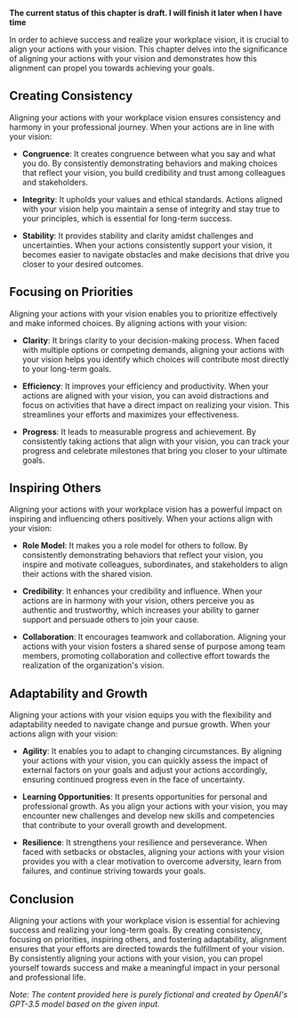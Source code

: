 **The current status of this chapter is draft. I will finish it later when I have time**

In order to achieve success and realize your workplace vision, it is crucial to align your actions with your vision. This chapter delves into the significance of aligning your actions with your vision and demonstrates how this alignment can propel you towards achieving your goals.

**Creating Consistency**
------------------------

Aligning your actions with your workplace vision ensures consistency and harmony in your professional journey. When your actions are in line with your vision:

* **Congruence**: It creates congruence between what you say and what you do. By consistently demonstrating behaviors and making choices that reflect your vision, you build credibility and trust among colleagues and stakeholders.

* **Integrity**: It upholds your values and ethical standards. Actions aligned with your vision help you maintain a sense of integrity and stay true to your principles, which is essential for long-term success.

* **Stability**: It provides stability and clarity amidst challenges and uncertainties. When your actions consistently support your vision, it becomes easier to navigate obstacles and make decisions that drive you closer to your desired outcomes.

**Focusing on Priorities**
--------------------------

Aligning your actions with your vision enables you to prioritize effectively and make informed choices. By aligning actions with your vision:

* **Clarity**: It brings clarity to your decision-making process. When faced with multiple options or competing demands, aligning your actions with your vision helps you identify which choices will contribute most directly to your long-term goals.

* **Efficiency**: It improves your efficiency and productivity. When your actions are aligned with your vision, you can avoid distractions and focus on activities that have a direct impact on realizing your vision. This streamlines your efforts and maximizes your effectiveness.

* **Progress**: It leads to measurable progress and achievement. By consistently taking actions that align with your vision, you can track your progress and celebrate milestones that bring you closer to your ultimate goals.

**Inspiring Others**
--------------------

Aligning your actions with your workplace vision has a powerful impact on inspiring and influencing others positively. When your actions align with your vision:

* **Role Model**: It makes you a role model for others to follow. By consistently demonstrating behaviors that reflect your vision, you inspire and motivate colleagues, subordinates, and stakeholders to align their actions with the shared vision.

* **Credibility**: It enhances your credibility and influence. When your actions are in harmony with your vision, others perceive you as authentic and trustworthy, which increases your ability to garner support and persuade others to join your cause.

* **Collaboration**: It encourages teamwork and collaboration. Aligning your actions with your vision fosters a shared sense of purpose among team members, promoting collaboration and collective effort towards the realization of the organization's vision.

**Adaptability and Growth**
---------------------------

Aligning your actions with your vision equips you with the flexibility and adaptability needed to navigate change and pursue growth. When your actions align with your vision:

* **Agility**: It enables you to adapt to changing circumstances. By aligning your actions with your vision, you can quickly assess the impact of external factors on your goals and adjust your actions accordingly, ensuring continued progress even in the face of uncertainty.

* **Learning Opportunities**: It presents opportunities for personal and professional growth. As you align your actions with your vision, you may encounter new challenges and develop new skills and competencies that contribute to your overall growth and development.

* **Resilience**: It strengthens your resilience and perseverance. When faced with setbacks or obstacles, aligning your actions with your vision provides you with a clear motivation to overcome adversity, learn from failures, and continue striving towards your goals.

**Conclusion**
--------------

Aligning your actions with your workplace vision is essential for achieving success and realizing your long-term goals. By creating consistency, focusing on priorities, inspiring others, and fostering adaptability, alignment ensures that your efforts are directed towards the fulfillment of your vision. By consistently aligning your actions with your vision, you can propel yourself towards success and make a meaningful impact in your personal and professional life.

*Note: The content provided here is purely fictional and created by OpenAI's GPT-3.5 model based on the given input.*
